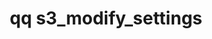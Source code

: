 ---
category: s3
command: s3_modify_settings
keywords: qq, qq_cli, s3_modify_settings
optional_options:
- alternate:
  - -d
  help: Disable S3 server
  name: --disable
  required: false
- alternate:
  - -e
  help: Enable S3 server
  name: --enable
  required: false
- alternate: []
  help: The directory which will be the parent of all buckets created without an explicitly
    specified path.
  name: --base-path
  required: false
- alternate: []
  help: If a multipart upload is not modified in this amount of time, it is considered
    stale and may be cleaned up automatically. The duration must be in the format
    <quantity><units> where <quantity> is a positive integer less than 100 and <units>
    is one of [months, weeks, days, hours] (e.g. 5days). To disable automatic cleanup,
    specify 'never' for the duration.
  name: --multipart-upload-expiry-interval
  required: false
- alternate: []
  help: Configure the S3 server to only accept HTTPS connections
  name: --secure
  required: false
- alternate: []
  help: Configure the S3 server to only accept HTTP connections
  name: --insecure
  required: false
permalink: /qq-cli-command-guide/s3/s3_modify_settings.html
positional_options: []
sidebar: qq_cli_command_reference_sidebar
summary: This section explains how to use the <code>qq s3_modify_settings</code> command.
synopsis: Modify S3 server settings
title: qq s3_modify_settings
usage: "qq s3_modify_settings [-h] [--disable | --enable] [--base-path BASE_PATH]\
  \ [--multipart-upload-expiry-interval MULTIPART_UPLOAD_EXPIRY_INTERVAL]\n    [--secure\
  \ | --insecure]"
zendesk_source: qq CLI Command Guide

---